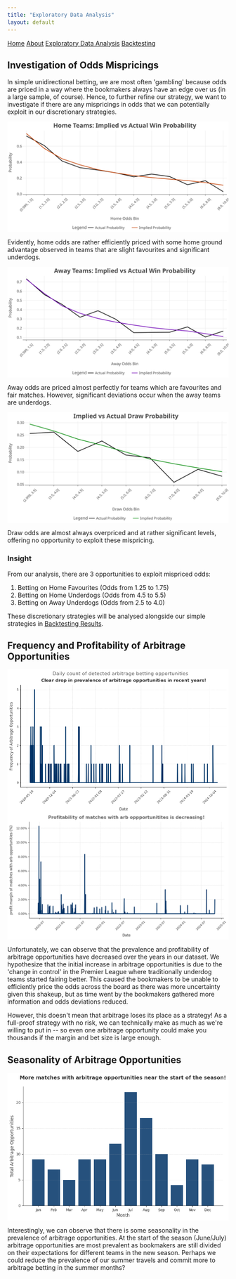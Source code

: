 ```yaml
---
title: "Exploratory Data Analysis"
layout: default
---
```


<link rel="stylesheet" type="text/css" href="./assets/css/style.css">

<div class="header">
    <a href="index.html">Home</a>
    <a href="about.html">About</a>
    <a href="eda.html">Exploratory Data Analysis</a>
    <a href="backtesting.html">Backtesting</a>
</div>

## Investigation of Odds Mispricings
In simple unidirectional betting, we are most often 'gambling' because odds are priced in a way where the bookmakers always have an edge over us (in a large sample, of course). Hence, to further refine our strategy, we want to investigate if there are any mispricings in odds that we can potentially exploit in our discretionary strategies.

<img src="home_win_probabilities.svg" alt="Implied vs Actual Probabilities for Home Wins" style="max-width: 100%; height: auto; display: block; margin: auto;">

Evidently, home odds are rather efficiently priced with some home ground advantage observed in teams that are slight favourites and significant underdogs.

<img src="away_win_probabilities.svg" alt="Implied vs Actual Probabilities for Away Wins" style="max-width: 100%; height: auto; display: block; margin: auto;">

Away odds are priced almost perfectly for teams which are favourites and fair matches. However, significant deviations occur when the away teams are underdogs.

<img src="draw_probabilities.svg" alt="Implied vs Actual Probabilities for Draws" style="max-width: 100%; height: auto; display: block; margin: auto;">

Draw odds are almost always overpriced and at rather significant levels, offering no opportunity to exploit these mispricing.

### Insight

From our analysis, there are 3 opportunities to exploit mispriced odds:
1. Betting on Home Favourites (Odds from 1.25 to 1.75)
2. Betting on Home Underdogs (Odds from 4.5 to 5.5)
3. Betting on Away Underdogs (Odds from 2.5 to 4.0)

These discretionary strategies will be analysed alongside our simple strategies in [Backtesting Results](backtesting.md).

## Frequency and Profitability of Arbitrage Opportunities

<img src="arb_opportunity_frequency.png" alt="Time Series of Arbitrage Opportunities" style="max-width: 100%; height: auto; display: block; margin: auto;">

<img src="arbitrage_profit_margin_timeline.png" alt="Time Series of Arbitrage Profit Margins" style="max-width: 100%; height: auto; display: block; margin: auto;">

Unfortunately, we can observe that the prevalence and profitability of arbitrage opportunities have decreased over the years in our dataset. We hypothesize that the initial increase in arbitrage opportunities is due to the 'change in control' in the Premier League where traditionally underdog teams started fairing better. This caused the bookmakers to be unable to efficiently price the odds across the board as there was more uncertainty given this shakeup, but as time went by the bookmakers gathered more information and odds deviations reduced.

However, this doesn't mean that arbitrage loses its place as a strategy! As a full-proof strategy with no risk, we can technically make as much as we're willing to put in -- so even one arbitrage opportunity could make you thousands if the margin and bet size is large enough.

## Seasonality of Arbitrage Opportunities
<img src="arbitrage_opportunities_by_month.png" alt="Seasonality of Arbitrage Opportunities" style="max-width: 100%; height: auto; display: block; margin: auto;">

Interestingly, we can observe that there is some seasonality in the prevalence of arbitrage opportunities. At the start of the season (June/July) arbitrage opportunities are most prevalent as bookmakers are still divided on their expectations for different teams in the new season. Perhaps we could reduce the prevalence of our summer travels and commit more to arbitrage betting in the summer months? 

